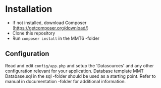 # Installation
- If not installed, download Composer (https://getcomposer.org/download/)
- Clone this repository
- Run `composer install` in the MMT6 -folder

## Configuration

Read and edit `config/app.php` and setup the 'Datasources' and any other
configuration relevant for your application. Database template MMT Database.sql
in the sql -folder should be used as a starting point. Refer to manual in
documentation -folder for additional information.
